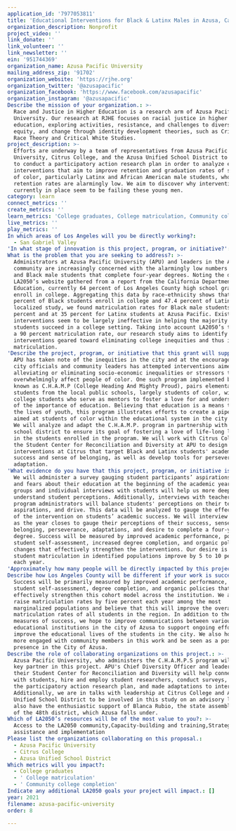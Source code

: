 ```yaml
---
application_id: '7977053811'
title: 'Educational Interventions for Black & Latinx Males in Azusa, California'
organization_description: Nonprofit
project_video: ''
link_donate: ''
link_volunteer: ''
link_newsletter: ''
ein: '951744369'
organization_name: Azusa Pacific University
mailing_address_zip: '91702'
organization_website: 'https://rjhe.org'
organization_twitter: '@azusapacific'
organization_facebook: 'https://www.facebook.com/azusapacific'
organization_instagram: '@azusapacific'
Describe the mission of your organization.: >-
  Race and Justice in Higher Education is a research arm of Azusa Pacific
  University. Our research at RJHE focuses on racial justice in higher
  education, exploring activities, resistance, and challenges to diversity,
  equity, and change through identity development theories, such as Critical
  Race Theory and Critical White Studies.
project_description: >-
  Efforts are underway by a team of representatives from Azusa Pacific
  University, Citrus College, and the Azusa Unified School District to partner
  to conduct a participatory action research plan in order to analyze existing
  interventions that aim to improve retention and graduation rates of students
  of color, particularly Latinx and African American male students, whose
  retention rates are alarmingly low. We aim to discover why interventions
  currently in place seem to be failing these young men. 
category: learn
connect_metrics: ''
create_metrics: ''
learn_metrics: 'College graduates, College matriculation, Community college completion'
live_metrics: ''
play_metrics: ''
In which areas of Los Angeles will you be directly working?:
  - San Gabriel Valley
'In what stage of innovation is this project, program, or initiative?': Research (initial work to identify and understand the problem)
What is the problem that you are seeking to address?: >-
  Administrators at Azusa Pacific University (APU) and leaders in the Azusa
  community are increasingly concerned with the alarmingly low numbers of Latinx
  and Black male students that complete four-year degrees. Noting the data on
  LA2050’s website gathered from a report from the California Department of
  Education, currently 64 percent of Los Angeles County high school graduates
  enroll in college. Aggregating this data by race-ethnicity shows that 55
  percent of Black students enroll in college and 47.4 percent of Latinx. In our
  localized study, we found matriculation rates for Black male students is at 27
  percent and at 35 percent for Latinx students at Azusa Pacific. Existing
  interventions seem to be largely ineffective in helping the majority of these
  students succeed in a college setting. Taking into account LA2050’s target of
  a 90 percent matriculation rate, our research study aims to identify
  interventions geared toward eliminating college inequities and thus improve
  matriculation.
'Describe the project, program, or initiative that this grant will support to address the problem identified.': >-
  APU has taken note of the inequities in the city and at the encouragement of
  city officials and community leaders has attempted interventions aimed at
  alleviating or eliminating socio-economic inequalities or stressors that
  overwhelmingly affect people of color. One such program implemented by APU,
  known as C.H.A.M.P (College Heading And Mighty Proud), pairs elementary school
  students from the local public schools, largely students of color, with
  college students who serve as mentors to foster a love for and understanding
  of the importance of education. Believing that education is a means to improve
  the lives of youth, this program illustrates efforts to create a pipeline
  aimed at students of color within the educational system in the city of Azusa.
  We will analyze and adapt the C.H.A.M.P. program in partnership with the local
  school district to ensure its goal of fostering a love of life-long learning
  in the students enrolled in the program. We will work with Citrus College and
  the Student Center for Reconciliation and Diversity at APU to design new
  interventions at Citrus that target Black and Latinx students' academic
  success and sense of belonging, as well as develop tools for perseverance and
  adaptation.
'What evidence do you have that this project, program, or initiative is or will be successful, and how will you define and measure success?': >-
  We will administer a survey gauging student participants’ aspirations, hopes,
  and fears about their education at the beginning of the academic year. Focus
  groups and individual interviews with students will help us more deeply
  understand student perceptions. Additionally, interviews with teachers and
  program administrators will balance students' perceptions on their tenacity,
  aspirations, and drive. This data will be analyzed to gauge the effectiveness
  of the intervention on students’ academic success. We will interview students
  as the year closes to gauge their perceptions of their success, sense of
  belonging, perseverance, adaptations, and desire to complete a four-year
  degree. Success will be measured by improved academic performance, positive
  student self-assessment, increased degree completion, and organic policies
  changes that effectively strengthen the interventions. Our desire is to see
  student matriculation in identified populations improve by 5 to 10 percent
  each year.
'Approximately how many people will be directly impacted by this project, program, or initiative?': '150'
Describe how Los Angeles County will be different if your work is successful.: >-
  Success will be primarily measured by improved academic performance, positive
  student self-assessment, degree completion, and organic policies that
  effectively strengthen this cohort model across the institution. We aim to
  raise matriculation rates by five percent each year among the most
  marginalized populations and believe that this will improve the overall
  matriculation rates of all students in the region. In addition to these
  measures of success, we hope to improve communications between various
  educational institutions in the city of Azusa to support ongoing efforts to
  improve the educational lives of the students in the city. We also hope to be
  more engaged with community members in this work and be seen as a positive
  presence in the City of Azusa.  
Describe the role of collaborating organizations on this project.: >-
  Azusa Pacific University, who administers the C.H.A.M.P.S program will be a
  key partner in this project. APU's Chief Diversity Officer and leadership for
  their Student Center for Reconciliation and Diversity will help connect us
  with students, hire and employ student researchers, conduct surveys, design
  the participatory action research plan, and made adaptations to interventions.
  Additionally, we are in talks with leadership at Citrus College and Azusa
  Unified School District to be involved in this study on an advisory level. We
  also have the enthusiastic support of Blanca Rubio, the state assembly member
  of the 48th district, which Azusa falls under. 
Which of LA2050’s resources will be of the most value to you?: >-
  Access to the LA2050 community,Capacity-building and training,Strategy
  assistance and implementation
Please list the organizations collaborating on this proposal.:
  - Azusa Pacific University
  - Citrus College
  - Azusa Unified School District
Which metrics will you impact?:
  - College graduates
  - ' College matriculation'
  - ' Community college completion'
Indicate any additional LA2050 goals your project will impact.: []
year: 2021
filename: azusa-pacific-university
order: 8

---
```

